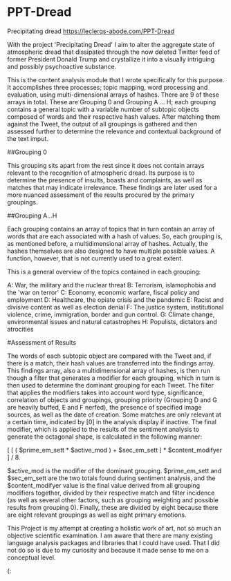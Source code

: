 # PPT-Dread
Precipitating dread
https://leclerqs-abode.com/PPT-Dread

With the project 'Precipitating Dread' I aim to alter the aggregate state of atmospheric dread that dissipated through the now deleted Twitter feed of former President Donald Trump and crystallize it into a visually intriguing and possibly psychoactive substance. 

This is the content analysis module that I wrote specifically for this purpose. It accomplishes three processes; topic mapping, word processing and evaluation, using multi-dimensional arrays of hashes. There are 9 of these arrays in total. These are Grouping 0 and Grouping A … H; each grouping contains a general topic with a variable number of subtopic objects composed of words and their respective hash values. After matching them against the Tweet, the output of all groupings is gathered and then assessed further to determine the relevance and contextual background of the text imput.

##Grouping 0

This grouping sits apart from the rest since it does not contain arrays relevant to the recognition of atmospheric dread. Its purpose is to determine the presence of insults, boasts and complaints, as well as matches that may indicate irrelevance. These findings are later used for a more nuanced assessment of the results procured by the primary groupings.

##Grouping A...H

Each grouping contains an array of topics that in turn contain an array of words that are each associated with a hash of values. So, each grouping is, as mentioned before, a multidimensional array of hashes. Actually, the hashes themselves are also designed to have multiple possible values. A function, however, that is not currently used to a great extent.

This is a general overview of the topics contained in each grouping:

A: War, the military and the nuclear threat
B: Terrorism, islamophobia and the 'war on terror'
C: Economy, economic warfare, fiscal policy and employment
D: Healthcare, the opiate crisis and the pandemic
E: Racist and divisive content as well as election denial
F: The justice system, institutional violence, crime, immigration, border and gun control. 
G: Climate change, environmental issues and natural catastrophes
H: Populists, dictators and atrocities

#Assessment of Results

The words of each subtopic object are compared with the Tweet and, if there is a match, their hash values are transferred into the findings array. This findings array, also a multidimensional array of hashes, is then run though a filter that generates a modifier for each grouping, which in turn is then used to determine the dominant grouping for each Tweet. The filter that applies the modifiers takes into account word type, significance, correlation of objects and groupings, grouping priority (Grouping D and G are heavily buffed, E and F nerfed), the presence of specified image sources, as well as the date of creation. Some matches are only relevant at a certain time, indicated by [0] in the analysis display if inactive. The final modifier, which is applied to the results of the sentiment analysis to generate the octagonal shape, is calculated in the following manner:

[ [ ( $prime_em_sett * $active_mod ) + $sec_em_sett ] * $content_modifyer ] / 8.

$active_mod is the modifier of the dominant grouping. $prime_em_sett and $sec_em_sett are the two totals found during sentiment analysis, and the $content_modifyer value is the final value derived from all grouping modifiers together, divided by their respective match and filter incidence (as well as several other factors, such as grouping weighting and possible results from grouping 0). Finally, these are divided by eight because there are eight relevant groupings as well as eight primary emotions. 

This Project is my attempt at creating a holistic work of art, not so much an objective scientific examination. I am aware that there are many existing language analysis packages and libraries that I could have used. That I did not do so is due to my curiosity and because it made sense to me on a conceptual level.

(:
